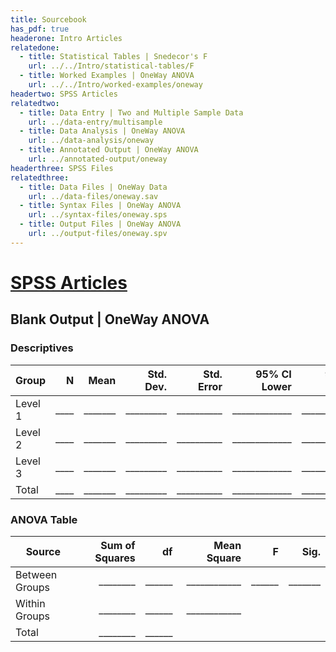 ```yaml
---
title: Sourcebook
has_pdf: true
headerone: Intro Articles
relatedone:
  - title: Statistical Tables | Snedecor's F
    url: ../../Intro/statistical-tables/F
  - title: Worked Examples | OneWay ANOVA
    url: ../../Intro/worked-examples/oneway
headertwo: SPSS Articles
relatedtwo:
  - title: Data Entry | Two and Multiple Sample Data
    url: ../data-entry/multisample
  - title: Data Analysis | OneWay ANOVA
    url: ../data-analysis/oneway
  - title: Annotated Output | OneWay ANOVA
    url: ../annotated-output/oneway
headerthree: SPSS Files
relatedthree:
  - title: Data Files | OneWay Data
    url: ../data-files/oneway.sav
  - title: Syntax Files | OneWay ANOVA
    url: ../syntax-files/oneway.sps
  - title: Output Files | OneWay ANOVA
    url: ../output-files/oneway.spv
---
```


# [SPSS Articles](../index.md)

## Blank Output | OneWay ANOVA

### Descriptives

| Group    | N     | Mean    | Std. Dev. | Std. Error | 95% CI Lower | 95% CI Upper |
|----------|------:|--------:|----------:|-----------:|--------------:|--------------:|
| Level 1  | ____  | _______ | _________ | __________ | _____________ | _____________ |
| Level 2  | ____  | _______ | _________ | __________ | _____________ | _____________ |
| Level 3  | ____  | _______ | _________ | __________ | _____________ | _____________ |
| Total    | ____  | _______ | _________ | __________ | _____________ | _____________ |

### ANOVA Table

| Source           | Sum of Squares | df    | Mean Square | F      | Sig.    |
|------------------|---------------:|------:|-------------:|-------:|--------:|
| Between Groups   | ________       | ______| ____________ | ______ | _______ |
| Within Groups    | ________       | ______| ____________ |        |         |
| Total            | ________       | ______|              |        |         |
